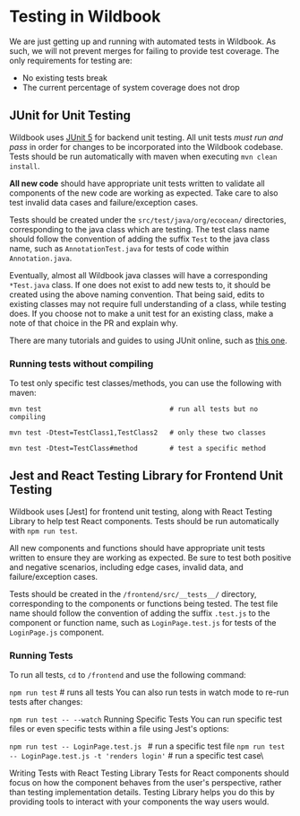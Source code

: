 # Testing in Wildbook

We are just getting up and running with automated tests in Wildbook. As such, we will not prevent merges for failing to provide test coverage. The only requirements for testing are:
* No existing tests break
* The current percentage of system coverage does not drop

## JUnit for Unit Testing

Wildbook uses [JUnit 5](https://junit.org/junit5/docs/current/user-guide/) for backend unit testing. All unit tests _must run and pass_ in order for changes to be
incorporated into the Wildbook codebase. Tests should be run automatically with maven when executing `mvn clean install`.

**All new code** should have appropriate unit tests written to validate all components of the new code are working as expected. Take care to also test
invalid data cases and failure/exception cases.

Tests should be created under the `src/test/java/org/ecocean/` directories, corresponding to the java class which are testing. The test class name should follow
the convention of adding the suffix `Test` to the java class name, such as `AnnotationTest.java` for tests of code within `Annotation.java`.

Eventually, almost all Wildbook java classes will have a corresponding `*Test.java` class. If one does not exist to add new tests to, it should be created
using the above naming convention. That being said, edits to existing classes may not require full understanding of a class, while testing does. If you choose
not to make a unit test for an existing class, make a note of that choice in the PR and explain why.

There are many tutorials and guides to using JUnit online, such as [this one](https://www.vogella.com/tutorials/JUnit/article.html).

### Running tests without compiling

To test only specific test classes/methods, you can use the following with maven:

```
mvn test                                # run all tests but no compiling

mvn test -Dtest=TestClass1,TestClass2   # only these two classes

mvn test -Dtest=TestClass#method        # test a specific method
```

## Jest and React Testing Library for Frontend Unit Testing

Wildbook uses [Jest] for frontend unit testing, along with React Testing Library to help test React components. Tests should be run automatically with `npm run test`.

All new components and functions should have appropriate unit tests written to ensure they are working as expected. Be sure to test both positive and negative scenarios, including edge cases, invalid data, and failure/exception cases.

Tests should be created in the `/frontend/src/__tests__/` directory, corresponding to the components or functions being tested. The test file name should follow the convention of adding the suffix `.test.js` to the component or function name, such as `LoginPage.test.js` for tests of the `LoginPage.js` component.

### Running Tests
To run all tests, `cd` to `/frontend` and use the following command:

`npm run test`      # runs all tests
You can also run tests in watch mode to re-run tests after changes:

`npm run test -- --watch`
Running Specific Tests
You can run specific test files or even specific tests within a file using Jest's options:

`npm run test -- LoginPage.test.js `                  # run a specific test file
`npm run test -- LoginPage.test.js -t 'renders login'` # run a specific test case\

Writing Tests with React Testing Library
Tests for React components should focus on how the component behaves from the user's perspective, rather than testing implementation details. Testing Library helps you do this by providing tools to interact with your components the way users would.
